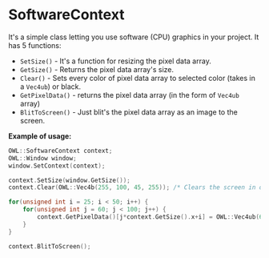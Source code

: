 # SoftwareContext
It's a simple class letting you use software (CPU) graphics in your project.
It has 5 functions:
- `SetSize()` - It's a function for resizing the pixel data array.
- `GetSize()` - Returns the pixel data array's size.
- `Clear()` - Sets every color of pixel data array to selected color (takes in a `Vec4ub`) or black.
- `GetPixelData()` - returns the pixel data array (in the form of `Vec4ub` array)
- `BlitToScreen()` - Just blit's the pixel data array as an image to the screen. 

__Example of usage:__
```cpp
OWL::SoftwareContext context;
OWL::Window window;
window.SetContext(context);

context.SetSize(window.GetSize());
context.Clear(OWL::Vec4b(255, 100, 45, 255)); /* Clears the screen in orange color */

for(unsigned int i = 25; i < 50; i++) {
	for(unsigned int j = 60; j < 100; j++) {
		context.GetPixelData()[j*context.GetSize().x+i] = OWL::Vec4ub(60, 90, 200, 255); /* Draws a blue rectangle */
	}
}

context.BlitToScreen();
```